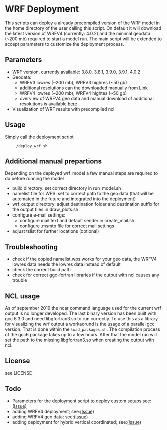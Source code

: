 # WRF Deployment

This scripts can deploy a already precompiled version of the WRF model in the
home directory of the user calling this script. On default it will download the
latest version of WRFV4 (currently: 4.0.2) and the minimal geodata (~200 mb) 
required to start a model run. The main script will be extended to accept
parameters to customize the deployment process.

## Parameters
* WRF version, currently available: 3.8.0, 3.8.1, 3.9.0, 3.9.1, 4.0.2
* Geodata: 
	* WRFV3 lowres (~200 mb), WRFV3 highres (~50 gb)
	* additional resolutions can the downloaded manually from [Link](http://www2.mmm.ucar.edu/wrf/users/download/get_sources_wps_geog_V3.html)
	* WRFV4 lowres (~200 mb), WRFV4 hightes (~50 gb)
	* overview of WRFV4 geo data and manual download of additional resolutions is available [here](http://www2.mmm.ucar.edu/wrf/users/download/get_sources_wps_geog.html)
* Visualization of WRF results with precompiled ncl

## Usage
Simply call the deployment script
```
    ./deploy_wrf.sh
```

## Additional manual prepartions
Depending on the deployed wrf_model a few manual steps are required to do before running the model
* build directory: set correct directory in run_model.sh
* namelist file for WPS: set to correct path to the geo data (that will be automated in the future and integrated into the deployment)
* wrf_output directory: adjust destination folder and destination suffix for the output files in draw_plots.sh
* configure e-mail settings:
	* configure mail text and default sender in create_mail.sh
	* configure .msmtp file for correct mail settings
* adjust tslist for further locations (optional)

## Troubleshooting
* check if the copied namelist.wps works for your geo data, the WRFV4 lowres data needs the lowres data instead of default
* check the correct build path
* check for correct ggc-fortran libraries if the output with ncl causes any trouble

## NCL usage
As of september 2019 the ncar command language used for the current wrf output is no longer developed. 
The last binary version has been built with gcc 6.3.0 and need libgfortran3.so to run correctly.
To use this as a library for visualizing the wrf output a workaorund is the usage of a parallel gcc version.
That is done within the `load_packages.sh`. The compilation process of the gcc6 package takes up to a few hours.
After that the model run will set the path to the missing libgfortran3.so when creating the output with ncl.

## License
see LICENSE

## Todo
* Parameters for the deployment script to deploy custom setups see:[(Issue)](https://github.com/SettRaziel/wrf_archlinux/issues/4)
* adding WRFV4 deployment; see:[(Issue)](https://github.com/SettRaziel/wrf_archlinux/issues/2)
* adding WRFV4 geo data; see:[(Issue)](https://github.com/SettRaziel/wrf_archlinux/issues/2)
* adding deployment for hybrid vertical coordinated; see:[(Issue)](https://github.com/SettRaziel/wrf_archlinux/issues/8)
